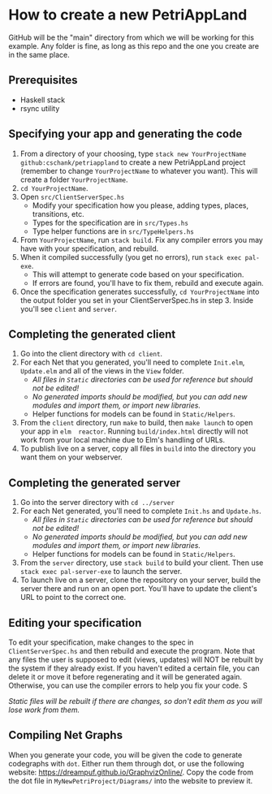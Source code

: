 # How to create a new PetriAppLand

GitHub will be the "main" directory from which we will be working for this example. Any
folder is fine, as long as this repo and the one you create are in the same place.

## Prerequisites
- Haskell stack
- rsync utility

## Specifying your app and generating the code

1. From a directory of your choosing, type `stack new YourProjectName github:cschank/petriappland`
to create a new PetriAppLand project (remember to change `YourProjectName` to whatever you 
want). This will create a folder `YourProjectName`.
2. `cd YourProjectName`.
3. Open `src/ClientServerSpec.hs`
	- Modify your specification how you please, adding types, places, transitions, etc.
	- Types for the specification are in `src/Types.hs`
	- Type helper functions are in `src/TypeHelpers.hs`
4. From `YourProjectName`, run `stack build`. Fix any compiler errors you may have with your
specification, and rebuild.
5. When it compiled successfully (you get no errors), run `stack exec pal-exe`.
	- This will attempt to generate code based on your specification.
	- If errors are found, you'll have to fix them, rebuild and execute again.
6. Once the specification generates successfully, `cd YourProjectName` into the output folder 
you set in your ClientServerSpec.hs in step 3. Inside you'll see `client` and `server`.

## Completing the generated client
1. Go into the client directory with `cd client`.
2. For each Net that you generated, you'll need to complete `Init.elm`, `Update.elm` and all of the views
in the `View` folder. 
	- _All files in `Static` directories can be used for reference but should not be edited!_
	- _No generated imports should be modified, but you can add new modules and import them,
or import new libraries._
	- Helper functions for models can be found in `Static/Helpers`.
3. From the `client` directory, run `make` to build, then `make launch` to open your app in `elm 
reactor`. Running `build/index.html` directly will not work from your local machine due to Elm's
handling of URLs.
4. To publish live on a server, copy all files in `build` into the directory you want them on your
webserver.

## Completing the generated server
1. Go into the server directory with `cd ../server`
2. For each Net generated, you'll need to complete `Init.hs` and `Update.hs`.
	- _All files in `Static` directories can be used for reference but should not be edited!_
	- _No generated imports should be modified, but you can add new modules and import them,
or import new libraries._
	- Helper functions for models can be found in `Static/Helpers`.
3. From the `server` directory, use `stack build` to build your client. Then use `stack exec pal-server-exe`
to launch the server.
4. To launch live on a server, clone the repository on your server, build the server there and run on an
open port. You'll have to update the client's URL to point to the correct one.

## Editing your specification
To edit your specification, make changes to the spec in `ClientServerSpec.hs` and then rebuild and execute the program. Note that any files the user is supposed to edit (views, updates) will NOT be rebuilt by the system if they already exist. If you haven't edited a certain file, you can delete it or move it before regenerating and it will be generated again. Otherwise, you can use the compiler errors to help you fix your code. S

_Static files will be rebuilt if there are changes, so don't edit them as you will lose work from them._

## Compiling Net Graphs
When you generate your code, you will be given the code to generate codegraphs with `dot`. Either run them through dot, or use the
following website: https://dreampuf.github.io/GraphvizOnline/. Copy the code from the dot file in `MyNewPetriProject/Diagrams/` into 
the website to preview it.
